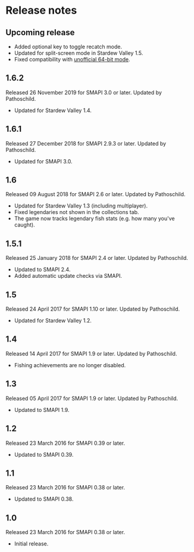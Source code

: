 ﻿# Release notes
## Upcoming release
* Added optional key to toggle recatch mode.
* Updated for split-screen mode in Stardew Valley 1.5.
* Fixed compatibility with [unofficial 64-bit mode](https://stardewvalleywiki.com/Modding:Migrate_to_64-bit_on_Windows).

## 1.6.2
Released 26 November 2019 for SMAPI 3.0 or later. Updated by Pathoschild.

* Updated for Stardew Valley 1.4.

## 1.6.1
Released 27 December 2018 for SMAPI 2.9.3 or later. Updated by Pathoschild.

* Updated for SMAPI 3.0.

## 1.6
Released 09 August 2018 for SMAPI 2.6 or later. Updated by Pathoschild.

* Updated for Stardew Valley 1.3 (including multiplayer).
* Fixed legendaries not shown in the collections tab.
* The game now tracks legendary fish stats (e.g. how many you've caught).

## 1.5.1
Released 25 January 2018 for SMAPI 2.4 or later. Updated by Pathoschild.

* Updated to SMAPI 2.4.
* Added automatic update checks via SMAPI.

## 1.5
Released 24 April 2017 for SMAPI 1.10 or later. Updated by Pathoschild.

* Updated for Stardew Valley 1.2.

## 1.4
Released 14 April 2017 for SMAPI 1.9 or later. Updated by Pathoschild.

* Fishing achievements are no longer disabled.

## 1.3
Released 05 April 2017 for SMAPI 1.9 or later. Updated by Pathoschild.

* Updated to SMAPI 1.9.

## 1.2
Released 23 March 2016 for SMAPI 0.39 or later.

* Updated to SMAPI 0.39.

## 1.1
Released 23 March 2016 for SMAPI 0.38 or later.

* Updated to SMAPI 0.38.

## 1.0
Released 23 March 2016 for SMAPI 0.38 or later.

* Initial release.
